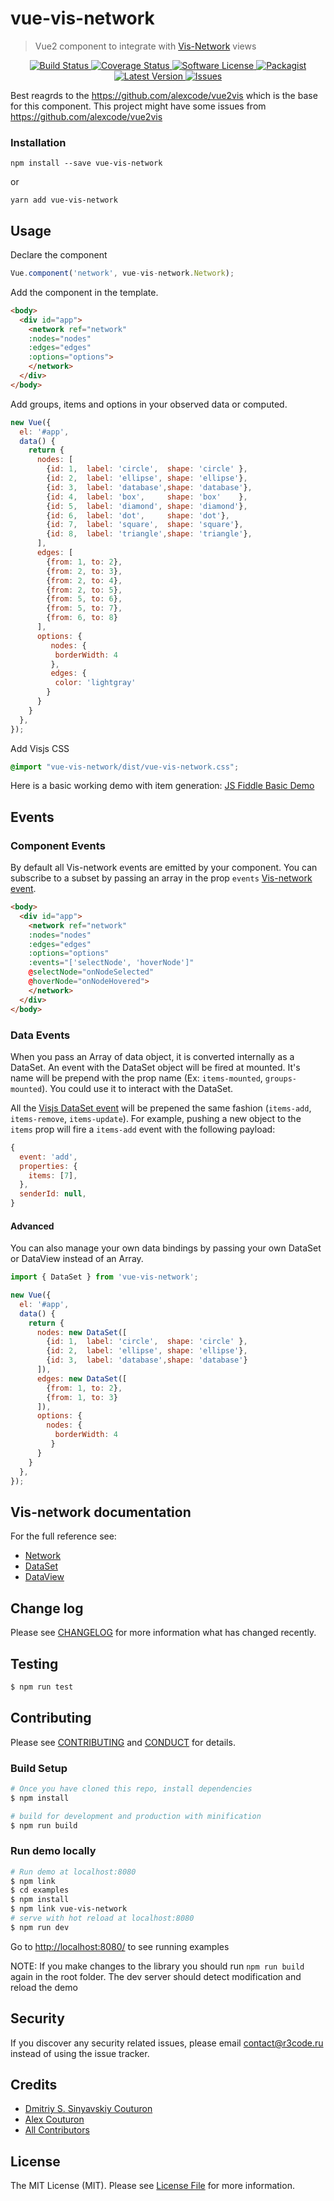 # vue-vis-network

> Vue2 component to integrate with <a href="Vue2 component to integrate with vis-network">Vis-Network</a> views

<p align="center">
  <a href="https://travis-ci.org/r3code/vue-vis-network">
    <img src="https://travis-ci.org/r3code/vue-vis-network.svg?branch=master" alt="Build Status" />
  </a>
  <a href="https://coveralls.io/github/r3code/vue-vis-network?branch=master">
    <img src="https://coveralls.io/repos/github/r3code/vue-vis-network/badge.svg?branch=master" alt="Coverage Status" />
  </a>
  <a href="LICENSE">
    <img src="https://img.shields.io/badge/license-MIT-brightgreen.svg?" alt="Software License" />
  </a>
  <a href="https://npmjs.org/package/vue-vis-network">
    <img src="https://img.shields.io/npm/v/vue-vis-network.svg?" alt="Packagist" />
  </a>
  <a href="https://github.com/r3code/vue-vis-network/releases">
    <img src="https://img.shields.io/github/release/r3code/vue-vis-network.svg?" alt="Latest Version" />
  </a>

  <a href="https://github.com/r3code/vue-vis-network/issues">
    <img src="https://img.shields.io/github/issues/r3code/vue-vis-network.svg?" alt="Issues" />
  </a>  
</p> 

Best reagrds to the https://github.com/alexcode/vue2vis which is the base for this component. This project might have some issues from https://github.com/alexcode/vue2vis

### Installation
```
npm install --save vue-vis-network
```

or

```
yarn add vue-vis-network
```

## Usage

Declare the component
``` javascript
Vue.component('network', vue-vis-network.Network);
```

Add the component in the template.

```html
<body>
  <div id="app">
    <network ref="network"
    :nodes="nodes"
    :edges="edges"
    :options="options">
    </network>
  </div>
</body>
```

Add groups, items and options in your observed data or computed.
``` javascript
new Vue({
  el: '#app',
  data() {
    return {
      nodes: [
        {id: 1,  label: 'circle',  shape: 'circle' },
        {id: 2,  label: 'ellipse', shape: 'ellipse'},
        {id: 3,  label: 'database',shape: 'database'},
        {id: 4,  label: 'box',     shape: 'box'    },
        {id: 5,  label: 'diamond', shape: 'diamond'},
        {id: 6,  label: 'dot',     shape: 'dot'},
        {id: 7,  label: 'square',  shape: 'square'},
        {id: 8,  label: 'triangle',shape: 'triangle'},
      ],
      edges: [
        {from: 1, to: 2},
        {from: 2, to: 3},
        {from: 2, to: 4},
        {from: 2, to: 5}, 
        {from: 5, to: 6},
        {from: 5, to: 7},
        {from: 6, to: 8}
      ],
      options: {
         nodes: {
          borderWidth: 4
         },
         edges: {
          color: 'lightgray'
        }
      }
    }
  },
});
```

Add Visjs CSS
``` css
@import "vue-vis-network/dist/vue-vis-network.css";
```

Here is a basic working demo with item generation:
[JS Fiddle Basic Demo](https://jsfiddle.net/TODO/)

## Events

### Component Events
By default all Vis-network events are emitted by your component. You can subscribe to a subset by passing an array in the prop `events` [Vis-network event](https://visjs.github.io/vis-network/docs/network/#Events).

```html
<body>
  <div id="app">
    <network ref="network"
    :nodes="nodes"
    :edges="edges"
    :options="options"
    :events="['selectNode', 'hoverNode']"
    @selectNode="onNodeSelected"
    @hoverNode="onNodeHovered">
    </network>
  </div>
</body>
```

### Data Events

When you pass an Array of data object, it is converted internally as a DataSet.
An event with the DataSet object will be fired at mounted. It's name will be prepend with the prop name (Ex: `items-mounted`, `groups-mounted`). You could use it to interact with the DataSet.

All the [Visjs DataSet event](https://visjs.github.io/vis-data/data/dataset.html#Events) will be prepened the same fashion (`items-add`, `items-remove`, `items-update`). For example, pushing a new object to the `items` prop will fire a `items-add` event with the following payload:
```javascript
{
  event: 'add',
  properties: {
    items: [7],
  },
  senderId: null,
}
```

#### Advanced

You can also manage your own data bindings by passing your own DataSet or DataView instead of an Array.

``` javascript
import { DataSet } from 'vue-vis-network';

new Vue({
  el: '#app',
  data() {
    return {
      nodes: new DataSet([
        {id: 1,  label: 'circle',  shape: 'circle' },
        {id: 2,  label: 'ellipse', shape: 'ellipse'},
        {id: 3,  label: 'database',shape: 'database'}
      ]),
      edges: new DataSet([
        {from: 1, to: 2},
        {from: 1, to: 3}
      ]),
      options: {
        nodes: {
          borderWidth: 4
         }
      }
    }
  },
});
```

## Vis-network documentation

For the full reference see: 
* [Network](https://visjs.github.io/vis-network/docs/network/)
* [DataSet](https://visjs.github.io/vis-data/data/dataset.html)
* [DataView](https://visjs.github.io/vis-data/data/dataview.html)

## Change log

Please see [CHANGELOG](CHANGELOG.md) for more information what has changed recently.

## Testing

``` bash
$ npm run test
```

## Contributing
Please see [CONTRIBUTING](CONTRIBUTING.md) and [CONDUCT](CONDUCT.md) for details.

### Build Setup

``` bash
# Once you have cloned this repo, install dependencies
$ npm install

# build for development and production with minification
$ npm run build

```

### Run demo locally
``` bash
# Run demo at localhost:8080
$ npm link
$ cd examples
$ npm install
$ npm link vue-vis-network
# serve with hot reload at localhost:8080
$ npm run dev
```
Go to <http://localhost:8080/> to see running examples

NOTE: If you make changes to the library you should run `npm run build` again in the root folder.
The dev server should detect modification and reload the demo

## Security

If you discover any security related issues, please email contact@r3code.ru instead of using the issue tracker.

## Credits

- [Dmitriy S. Sinyavskiy Couturon][link-author] 
- [Alex Couturon](https://github.com/alexcode)
- [All Contributors][link-contributors]

## License

The MIT License (MIT). Please see [License File](LICENSE.md) for more information.

[link-author]: https://github.com/r3code
[link-contributors]: ../../contributors
